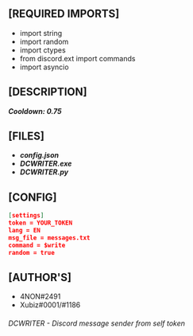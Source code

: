 ## [REQUIRED IMPORTS]

- import string
- import random
- import ctypes
- from discord.ext import commands
- import asyncio

## [DESCRIPTION]

***Cooldown: 0.75***

## [FILES]
- ***config.json***
- ***DCWRITER.exe***
- ***DCWRITER.py*** 

## [CONFIG]

```json
[settings]
token = YOUR_TOKEN
lang = EN
msg_file = messages.txt
command = $write
random = true
```

## [AUTHOR'S]

- 4NON#2491
- Xubiz#0001/#1186

###### DCWRITER - Discord message sender from self token
